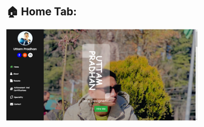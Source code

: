 #  🏠 Home Tab:

<img src="https://github.com/uttamaPrh/Old-Profile/blob/main/home.png" alt="Alt text" title="Optional title">
